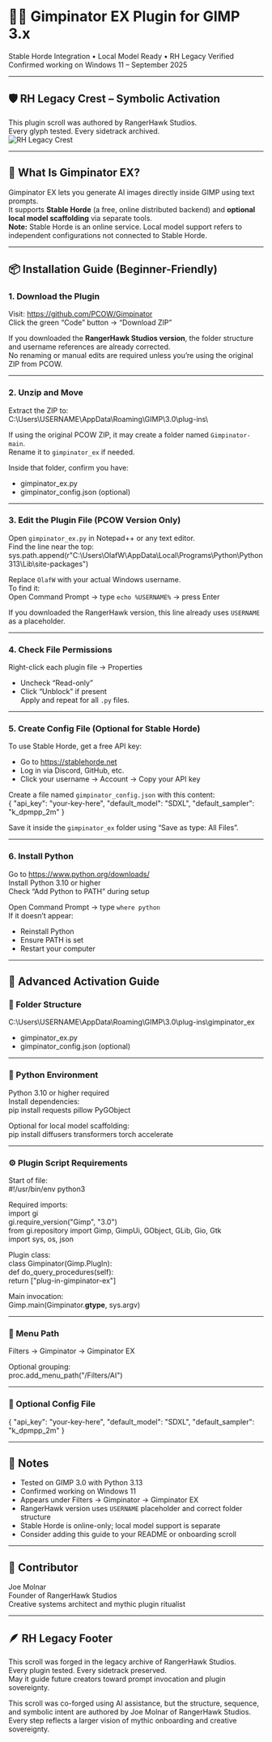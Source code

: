 # 🧙‍♂️ Gimpinator EX Plugin for GIMP 3.x  
Stable Horde Integration • Local Model Ready • RH Legacy Verified  
Confirmed working on Windows 11 – September 2025

---

## 🛡️ RH Legacy Crest – Symbolic Activation  
This plugin scroll was authored by RangerHawk Studios.  
Every glyph tested. Every sidetrack archived.  
![RH Legacy Crest]([assets/Crest.png](https://github.com/RangerHawk/rangerhawk.github.io/blob/main/assets/Crest.png))


---

## 🌱 What Is Gimpinator EX?  
Gimpinator EX lets you generate AI images directly inside GIMP using text prompts.  
It supports **Stable Horde** (a free, online distributed backend) and **optional local model scaffolding** via separate tools.  
**Note:** Stable Horde is an online service. Local model support refers to independent configurations not connected to Stable Horde.

---

## 📦 Installation Guide (Beginner-Friendly)  

### 1. Download the Plugin  
Visit: https://github.com/PCOW/Gimpinator  
Click the green “Code” button → “Download ZIP”  

If you downloaded the **RangerHawk Studios version**, the folder structure and username references are already corrected.  
No renaming or manual edits are required unless you’re using the original ZIP from PCOW.

---

### 2. Unzip and Move  
Extract the ZIP to:  
C:\Users\USERNAME\AppData\Roaming\GIMP\3.0\plug-ins\  

If using the original PCOW ZIP, it may create a folder named `Gimpinator-main`.  
Rename it to `gimpinator_ex` if needed.  

Inside that folder, confirm you have:  
- gimpinator_ex.py  
- gimpinator_config.json (optional)

---

### 3. Edit the Plugin File (PCOW Version Only)  
Open `gimpinator_ex.py` in Notepad++ or any text editor.  
Find the line near the top:  
sys.path.append(r"C:\Users\OlafW\AppData\Local\Programs\Python\Python313\Lib\site-packages")  

Replace `OlafW` with your actual Windows username.  
To find it:  
Open Command Prompt → type `echo %USERNAME%` → press Enter  

If you downloaded the RangerHawk version, this line already uses `USERNAME` as a placeholder.

---

### 4. Check File Permissions  
Right-click each plugin file → Properties  
- Uncheck “Read-only”  
- Click “Unblock” if present  
Apply and repeat for all `.py` files.

---

### 5. Create Config File (Optional for Stable Horde)  
To use Stable Horde, get a free API key:  
- Go to https://stablehorde.net  
- Log in via Discord, GitHub, etc.  
- Click your username → Account → Copy your API key  

Create a file named `gimpinator_config.json` with this content:  
{ "api_key": "your-key-here", "default_model": "SDXL", "default_sampler": "k_dpmpp_2m" }  

Save it inside the `gimpinator_ex` folder using “Save as type: All Files”.

---

### 6. Install Python  
Go to https://www.python.org/downloads/  
Install Python 3.10 or higher  
Check “Add Python to PATH” during setup  

Open Command Prompt → type `where python`  
If it doesn’t appear:  
- Reinstall Python  
- Ensure PATH is set  
- Restart your computer

---

## 🧠 Advanced Activation Guide  

### 📁 Folder Structure  
C:\Users\USERNAME\AppData\Roaming\GIMP\3.0\plug-ins\gimpinator_ex  
- gimpinator_ex.py  
- gimpinator_config.json (optional)

---

### 🐍 Python Environment  
Python 3.10 or higher required  
Install dependencies:  
pip install requests pillow PyGObject  

Optional for local model scaffolding:  
pip install diffusers transformers torch accelerate

---

### ⚙️ Plugin Script Requirements  
Start of file:  
#!/usr/bin/env python3  

Required imports:  
import gi  
gi.require_version("Gimp", "3.0")  
from gi.repository import Gimp, GimpUi, GObject, GLib, Gio, Gtk  
import sys, os, json  

Plugin class:  
class Gimpinator(Gimp.PlugIn):  
    def do_query_procedures(self):  
        return ["plug-in-gimpinator-ex"]  

Main invocation:  
Gimp.main(Gimpinator.__gtype__, sys.argv)

---

### 🧭 Menu Path  
Filters → Gimpinator → Gimpinator EX  

Optional grouping:  
proc.add_menu_path("<Image>/Filters/AI")

---

### 🔐 Optional Config File  
{ "api_key": "your-key-here", "default_model": "SDXL", "default_sampler": "k_dpmpp_2m" }

---

## 🧾 Notes  
- Tested on GIMP 3.0 with Python 3.13  
- Confirmed working on Windows 11  
- Appears under Filters → Gimpinator → Gimpinator EX  
- RangerHawk version uses `USERNAME` placeholder and correct folder structure  
- Stable Horde is online-only; local model support is separate  
- Consider adding this guide to your README or onboarding scroll

---

## 🧙 Contributor  
Joe Molnar  
Founder of RangerHawk Studios  
Creative systems architect and mythic plugin ritualist

---

## 🪶 RH Legacy Footer  
This scroll was forged in the legacy archive of RangerHawk Studios.  
Every plugin tested. Every sidetrack preserved.  
May it guide future creators toward prompt invocation and plugin sovereignty.  

This scroll was co-forged using AI assistance, but the structure, sequence, and symbolic intent are authored by Joe Molnar of RangerHawk Studios.  
Every step reflects a larger vision of mythic onboarding and creative sovereignty.
